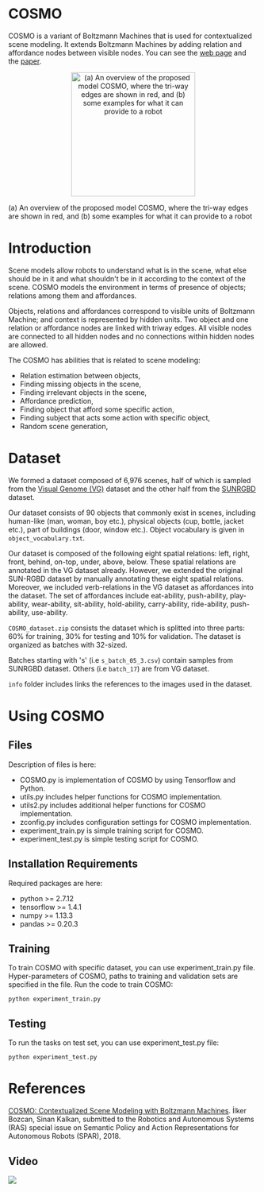 # COSMO

COSMO is a variant of Boltzmann Machines that is used for contextualized scene modeling. It extends Boltzmann Machines by adding relation and affordance nodes between visible nodes. You can see the [web page](https://bozcani.github.io/COSMO/) and the [paper](https://arxiv.org/abs/1807.00511).

<p align="center">
<img src="https://bozcani.github.io/COSMO_files/overview.png" alt="(a) An overview of the proposed model COSMO, where the tri-way edges are shown in red, and (b) some examples for what it can provide to a robot" height="250"/>
<figcaption> (a) An overview of the proposed model COSMO, where the tri-way edges are shown in red, and (b) some examples for what it can provide to a robot</figcaption>
</p>



# Introduction

Scene models allow robots to understand what is in the scene, what else should be in it and what shouldn't be in it according to the context of the scene. COSMO models the environment in terms of presence of objects; relations among them and affordances. 

Objects, relations and affordances correspond to visible units of Boltzmann Machine; and context is represented by hidden units. Two object and one relation or affordance nodes are linked with triway edges. All visible nodes are connected to all hidden nodes and no connections within hidden nodes are allowed.

The COSMO has abilities that is related to scene modeling:
 - Relation estimation between objects,
 - Finding missing objects in the scene,
 - Finding irrelevant objects in the scene,
 - Affordance prediction,
 - Finding object that afford some specific action,
 - Finding subject that acts some action with specific object,
 - Random scene generation,

# Dataset
We formed a dataset composed of 6,976 scenes, half of which is sampled from the [Visual Genome (VG)](https://visualgenome.org/) dataset and the other half from the [SUNRGBD](http://rgbd.cs.princeton.edu/) dataset.

Our dataset consists of 90 objects that commonly exist in scenes, including human-like (man, woman, boy etc.), physical objects (cup, bottle, jacket etc.), part of buildings (door, window etc.). Object vocabulary is given in ``object_vocabulary.txt``.

Our dataset is composed of the following eight spatial relations: left, right, front, behind, on-top, under, above, below. These spatial relations are annotated in the VG dataset already. However, we extended the original SUN-RGBD dataset by manually annotating these eight spatial relations. Moreover, we included verb-relations in the VG dataset as affordances into the dataset. The set of affordances include eat-ability, push-ability, play-ability, wear-ability, sit-ability, hold-ability, carry-ability, ride-ability, push-ability, use-ability.

``COSMO_dataset.zip`` consists the dataset which is splitted into three parts: 60% for training, 30% for testing and 10% for validation. The dataset is organized as batches with 32-sized.

 Batches starting with 's' (i.e `s_batch_05_3.csv`) contain samples from SUNRGBD dataset. Others (i.e `batch_17`) are from VG dataset.

``info`` folder includes links the references to the images used in the dataset.

# Using COSMO
## Files
Description of files is here:
- COSMO.py is implementation of COSMO by using Tensorflow and Python.
- utils.py includes helper functions for COSMO implementation.
- utils2.py includes additional helper functions for COSMO implementation.
- zconfig.py includes configuration settings for COSMO implementation.
- experiment_train.py is simple training script for COSMO.
- experiment_test.py is simple testing script for COSMO.

## Installation Requirements
Required packages are here:
- python >= 2.7.12
- tensorflow >= 1.4.1
- numpy >= 1.13.3
- pandas >= 0.20.3

## Training

To train COSMO with specific dataset, you can use experiment_train.py file. Hyper-parameters of COSMO, paths to training and validation sets are specified in the file.
Run the code to train COSMO:
```
python experiment_train.py
```

## Testing
To run the tasks on test set, you can use experiment_test.py file:
```
python experiment_test.py
```

# References

[COSMO: Contextualized Scene Modeling with Boltzmann Machines](http://www.kovan.ceng.metu.edu.tr/~ilker/publications/BozcanKalkan2018_COSMO.pdf). İlker Bozcan, Sinan Kalkan, submitted to the Robotics and Autonomous Systems (RAS) special issue on Semantic Policy and Action Representations for Autonomous Robots (SPAR), 2018.


## Video
[![](https://img.youtube.com/vi/yTtjrlUBAhA/0.jpg)](https://www.youtube.com/embed/yTtjrlUBAhA)
